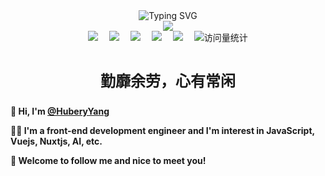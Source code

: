 <div align="center">
  <!-- dynamic typing effect 动态打字效果 -->
  <div align="center">
    <img src="https://readme-typing-svg.demolab.com?font=Pixelify+Sans&size=25&pause=1000&center=true&vCenter=true&random=false&width=435&lines=console.log(%22Hello%2C+world!%22)" alt="Typing SVG" />
  </div>

  <img src="https://cdn.jsdelivr.net/gh/sun0225SUN/sun0225SUN/assets/images/coding.gif" />

  <br>

  <!-- profile logo 徽标 -->
  <div align="center">
    <a href="https://huberyyang.site/" target="_blank"><img src="https://img.shields.io/badge/Homepage-主页-blue" /></a>&emsp;
    <a href="https://huberyyang.site:82/" target="_blank"><img src="https://img.shields.io/badge/Blog-博客-58be6a" /></a>&emsp;
    <a href="https://huberyyang.site:83/" target="_blank"><img src="https://img.shields.io/badge/Music-音乐-c32136" /></a>&emsp;
    <a href="https://huberyyang.site:84/" target="_blank"><img src="https://img.shields.io/badge/前端森林-导航-blue" /></a>&emsp;
    <a href="https://space.bilibili.com/278851804?spm_id_from=333.999.0.0" target="_blank"><img src="https://img.shields.io/badge/Bilibili-B站-ff69b4" /></a>&emsp;
    <img src="https://komarev.com/ghpvc/?username=Hub-yang&label=Views&color=0e75b6&style=flat" alt="访问量统计" />
  </div>
  
  <br>

  <p style="font-size:24px;"><b>勤靡余劳，心有常闲</b></p>
</div>

**👋 Hi, I'm [@HuberyYang](https://huberyyang.site/)**

**🧑‍💻 I'm a front-end development engineer and I'm interest in JavaScript, Vuejs, Nuxtjs, AI, etc.**

**🌟 Welcome to follow me and nice to meet you!**
